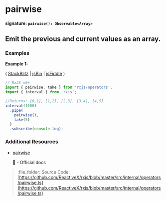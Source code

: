 # pairwise

#### signature: `pairwise(): Observable<Array>`

## Emit the previous and current values as an array.

### Examples

**Example 1:**

\( [StackBlitz](https://stackblitz.com/edit/typescript-tkuydr?file=index.ts&devtoolsheight=50) \| [jsBin](http://jsbin.com/keteyahido/1/edit?js,console) \| [jsFiddle](https://jsfiddle.net/btroncone/8va47bq3/) \)

```javascript
// RxJS v6+
import { pairwise, take } from 'rxjs/operators';
import { interval } from 'rxjs';

//Returns: [0,1], [1,2], [2,3], [3,4], [4,5]
interval(1000)
  .pipe(
    pairwise(),
    take(5)
  )
  .subscribe(console.log);
```

### Additional Resources

* [pairwise](https://rxjs.dev/api/operators/pairwise)

  :newspaper: - Official docs

> :file\_folder: Source Code: [https://github.com/ReactiveX/rxjs/blob/master/src/internal/operators/pairwise.ts](https://github.com/ReactiveX/rxjs/blob/master/src/internal/operators/pairwise.ts)

